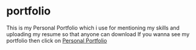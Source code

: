 # portfolio
This is my Personal Portfolio which i use for mentioning my skills and uploading my resume so that anyone can download
If you wanna see my portfolio then click on [Personal Portfolio](https://inguva-akhil.github.io/portfolio/portfolio)
